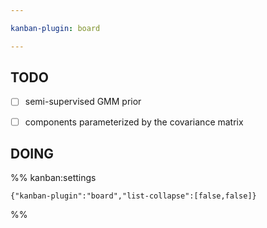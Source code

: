 ```yaml
---

kanban-plugin: board

---
```


## TODO

- [ ] semi-supervised GMM prior
- [ ] components parameterized by the covariance matrix


## DOING





%% kanban:settings
```
{"kanban-plugin":"board","list-collapse":[false,false]}
```
%%